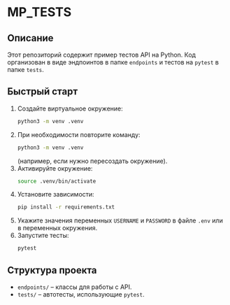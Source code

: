 # MP_TESTS

## Описание

Этот репозиторий содержит пример тестов API на Python. Код организован 
в виде эндпоинтов в папке `endpoints` и тестов на `pytest` в папке `tests`.

## Быстрый старт

1. Создайте виртуальное окружение:
   ```bash
   python3 -m venv .venv
   ```
2. При необходимости повторите команду:
   ```bash
   python3 -m venv .venv
   ```
   (например, если нужно пересоздать окружение).
3. Активируйте окружение:
   ```bash
   source .venv/bin/activate
   ```
4. Установите зависимости:
   ```bash
   pip install -r requirements.txt
   ```
5. Укажите значения переменных `USERNAME` и `PASSWORD` в файле `.env` или 
   в переменных окружения.
6. Запустите тесты:
   ```bash
   pytest
   ```

## Структура проекта

- `endpoints/` – классы для работы с API.
- `tests/` – автотесты, использующие `pytest`.

